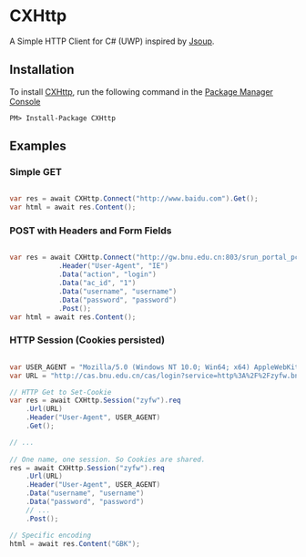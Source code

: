 CXHttp
===

A Simple HTTP Client for C# (UWP) inspired by [Jsoup](https://jsoup.org/).

## Installation

To install [CXHttp](https://www.nuget.org/packages/CXHttp/1.0.0), run the following command in the [Package Manager Console](https://docs.microsoft.com/en-us/nuget/tools/package-manager-console) 

```
PM> Install-Package CXHttp 
```

## Examples

### Simple GET

``` C#

var res = await CXHttp.Connect("http://www.baidu.com").Get();
var html = await res.Content();

```

### POST with Headers and Form Fields

``` C#

var res = await CXHttp.Connect("http://gw.bnu.edu.cn:803/srun_portal_pc.php?ac_id=1")
			.Header("User-Agent", "IE")
			.Data("action", "login")
			.Data("ac_id", "1")
			.Data("username", "username")
			.Data("password", "password")
			.Post();
var html = await res.Content();

```

### HTTP Session (Cookies persisted)

``` C#

var USER_AGENT = "Mozilla/5.0 (Windows NT 10.0; Win64; x64) AppleWebKit/537.36 (KHTML, like Gecko) Chrome/55.0.2883.87 Safari/537.36";
var URL = "http://cas.bnu.edu.cn/cas/login?service=http%3A%2F%2Fzyfw.bnu.edu.cn%2FMainFrm.html";

// HTTP Get to Set-Cookie
var res = await CXHttp.Session("zyfw").req
    .Url(URL)
    .Header("User-Agent", USER_AGENT)
    .Get();

// ...
            
// One name, one session. So Cookies are shared.
res = await CXHttp.Session("zyfw").req
	.Url(URL)
	.Header("User-Agent", USER_AGENT)
	.Data("username", "username")
	.Data("password", "password")
	// ...
	.Post();

// Specific encoding
html = await res.Content("GBK");

```